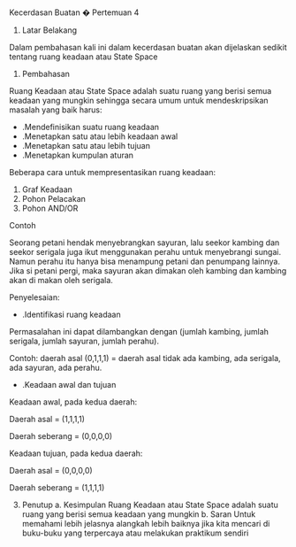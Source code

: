 Kecerdasan Buatan � Pertemuan 4

1. Latar Belakang

Dalam pembahasan kali ini dalam kecerdasan buatan akan dijelaskan sedikit tentang ruang keadaan atau State Space

1. Pembahasan

Ruang Keadaan atau State Space adalah suatu ruang yang berisi semua keadaan yang mungkin sehingga secara umum untuk mendeskripsikan masalah yang baik harus:

- .Mendefinisikan suatu ruang keadaan
- .Menetapkan satu atau lebih keadaan awal
- .Menetapkan satu atau lebih tujuan
- .Menetapkan kumpulan aturan

Beberapa cara untuk mempresentasikan ruang keadaan:

1. Graf Keadaan
2. Pohon Pelacakan
3. Pohon AND/OR

Contoh

Seorang petani hendak menyebrangkan sayuran, lalu seekor kambing dan seekor serigala juga ikut menggunakan perahu untuk menyebrangi sungai. Namun perahu itu hanya bisa menampung petani dan penumpang lainnya. Jika si petani pergi, maka sayuran akan dimakan oleh kambing dan kambing akan di makan oleh serigala.

Penyelesaian:

- .Identifikasi ruang keadaan

Permasalahan ini dapat dilambangkan dengan (jumlah kambing, jumlah serigala, jumlah sayuran, jumlah perahu).

Contoh: daerah asal (0,1,1,1) = daerah asal tidak ada kambing, ada serigala, ada sayuran, ada perahu.

- .Keadaan awal dan tujuan

Keadaan awal, pada kedua daerah:

Daerah asal = (1,1,1,1)

Daerah seberang = (0,0,0,0)

Keadaan tujuan, pada kedua daerah:

Daerah asal = (0,0,0,0)

Daerah seberang = (1,1,1,1)

3.	Penutup
a.	Kesimpulan
Ruang Keadaan atau State Space adalah suatu ruang yang berisi semua keadaan yang mungkin 
b.	Saran
Untuk memahami lebih jelasnya alangkah lebih baiknya jika kita mencari di buku-buku yang terpercaya atau melakukan praktikum sendiri